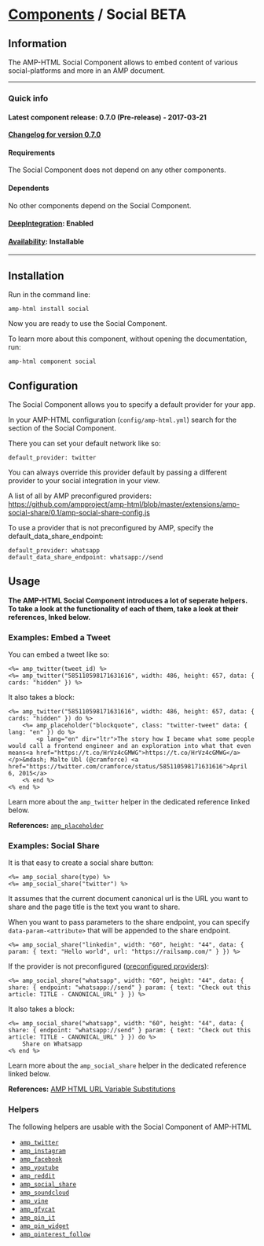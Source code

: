 
# [Components](https://github.com/slooob/amp-html/tree/master/lib/amp-html/components/docs) / Social BETA


## Information

The AMP-HTML Social Component allows to embed content of various social-platforms and more in an AMP document.

---

### Quick info

#### Latest component release: 0.7.0 (Pre-release) - 2017-03-21

[**Changelog for version 0.7.0**](https://github.com/slooob/amp-html/blob/master/CHANGELOG.md#070-pre-release---2017-03-21)

#### Requirements

The Social Component does not depend on any other components.

#### Dependents

No other components depend on the Social Component.

#### [DeepIntegration](https://github.com/slooob/amp-html/tree/master/lib/amp-html/components/docs#deepintegration-components): Enabled

#### [Availability](https://github.com/slooob/amp-html/tree/master/lib/amp-html/components/docs#availability-of-components): Installable

---

## Installation

Run in the command line:

    amp-html install social

Now you are ready to use the Social Component.

To learn more about this component, without opening the documentation, run:

    amp-html component social


## Configuration

The Social Component allows you to specify a default provider for your app.

In your AMP-HTML configuration (`config/amp-html.yml`) search for the section of the Social Component.

There you can set your default network like so:

    default_provider: twitter

You can always override this provider default by passing a different provider to your social integration in your view.

A list of all by AMP preconfigured providers: https://github.com/ampproject/amp-html/blob/master/extensions/amp-social-share/0.1/amp-social-share-config.js

To use a provider that is not preconfigured by AMP, specify the default_data_share_endpoint:

    default_provider: whatsapp
    default_data_share_endpoint: whatsapp://send


## Usage

**The AMP-HTML Social Component introduces a lot of seperate helpers. To take a look at the functionality of each of them, take a look at their references, lnked below.**

### Examples: Embed a Tweet

You can embed a tweet like so:

    <%= amp_twitter(tweet_id) %>
    <%= amp_twitter("585110598171631616", width: 486, height: 657, data: { cards: "hidden" }) %>

It also takes a block:

    <%= amp_twitter("585110598171631616", width: 486, height: 657, data: { cards: "hidden" }) do %>
        <%= amp_placeholder("blockquote", class: "twitter-tweet" data: { lang: "en" }) do %>
            <p lang="en" dir="ltr">The story how I became what some people would call a frontend engineer and an exploration into what that even means<a href="https://t.co/HrVz4cGMWG">https://t.co/HrVz4cGMWG</a></p>&mdash; Malte Ubl (@cramforce) <a href="https://twitter.com/cramforce/status/585110598171631616">April 6, 2015</a>
        <% end %>
    <% end %>

Learn more about the `amp_twitter` helper in the dedicated reference linked below.

**References:** [`amp_placeholder`](https://github.com/slooob/amp-html/blob/master/lib/amp-html/helpers/docs/amp_placeholder.md)

### Examples: Social Share

It is that easy to create a social share button:

    <%= amp_social_share(type) %>
    <%= amp_social_share("twitter") %>

It assumes that the current document canonical url is the URL you want to share and the page title is the text you want to share.

When you want to pass parameters to the share endpoint, you can specify `data-param-<attribute>` that will be appended to the share endpoint.

    <%= amp_social_share("linkedin", width: "60", height: "44", data: { param: { text: "Hello world", url: "https://railsamp.com/" } }) %>

If the provider is not preconfigured ([preconfigured providers](https://github.com/ampproject/amp-html/blob/master/extensions/amp-social-share/0.1/amp-social-share-config.js)):

    <%= amp_social_share("whatsapp", width: "60", height: "44", data: { share: { endpoint: "whatsapp://send" } param: { text: "Check out this article: TITLE - CANONICAL_URL" } }) %>

It also takes a block:

    <%= amp_social_share("whatsapp", width: "60", height: "44", data: { share: { endpoint: "whatsapp://send" } param: { text: "Check out this article: TITLE - CANONICAL_URL" } }) do %>
        Share on Whatsapp
    <% end %>

Learn more about the `amp_social_share` helper in the dedicated reference linked below.

**References:** [AMP HTML URL Variable Substitutions](https://github.com/ampproject/amp-html/blob/master/spec/amp-var-substitutions.md)


### Helpers

The following helpers are usable with the Social Component of AMP-HTML

* [`amp_twitter`](https://github.com/slooob/amp-html/blob/master/lib/amp-html/helpers/docs/amp_twitter.md)
* [`amp_instagram`](https://github.com/slooob/amp-html/blob/master/lib/amp-html/helpers/docs/amp_instagram.md)
* [`amp_facebook`](https://github.com/slooob/amp-html/blob/master/lib/amp-html/helpers/docs/amp_facebook.md)
* [`amp_youtube`](https://github.com/slooob/amp-html/blob/master/lib/amp-html/helpers/docs/amp_youtube.md)
* [`amp_reddit`](https://github.com/slooob/amp-html/blob/master/lib/amp-html/helpers/docs/amp_reddit.md)
* [`amp_social_share`](https://github.com/slooob/amp-html/blob/master/lib/amp-html/helpers/docs/amp_social_share.md)
* [`amp_soundcloud`](https://github.com/slooob/amp-html/blob/master/lib/amp-html/helpers/docs/amp_soundcloud.md)
* [`amp_vine`](https://github.com/slooob/amp-html/blob/master/lib/amp-html/helpers/docs/amp_vine.md)
* [`amp_gfycat`](https://github.com/slooob/amp-html/blob/master/lib/amp-html/helpers/docs/amp_gfycat.md)
* [`amp_pin_it`](https://github.com/slooob/amp-html/blob/master/lib/amp-html/helpers/docs/amp_pin_it.md)
* [`amp_pin_widget`](https://github.com/slooob/amp-html/blob/master/lib/amp-html/helpers/docs/amp_pin_widget.md)
* [`amp_pinterest_follow`](https://github.com/slooob/amp-html/blob/master/lib/amp-html/helpers/docs/amp_pinterest_follow.md)
